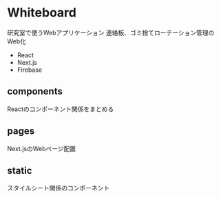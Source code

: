 # Whiteboard
研究室で使うWebアプリケーション
連絡板、ゴミ捨てローテーション管理のWeb化
- React
- Next.js
- Firebase
## components
Reactのコンポーネント関係をまとめる
## pages
Next.jsのWebページ配置
## static
スタイルシート関係のコンポーネント

